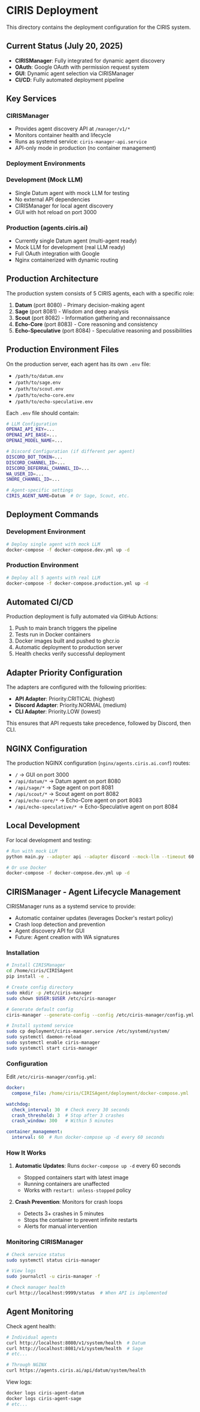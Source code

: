 # CIRIS Deployment

This directory contains the deployment configuration for the CIRIS system.

## Current Status (July 20, 2025)
- **CIRISManager**: Fully integrated for dynamic agent discovery
- **OAuth**: Google OAuth with permission request system
- **GUI**: Dynamic agent selection via CIRISManager
- **CI/CD**: Fully automated deployment pipeline

## Key Services

### CIRISManager
- Provides agent discovery API at `/manager/v1/*`
- Monitors container health and lifecycle
- Runs as systemd service: `ciris-manager-api.service`
- API-only mode in production (no container management)

### Deployment Environments

### Development (Mock LLM)
- Single Datum agent with mock LLM for testing
- No external API dependencies
- CIRISManager for local agent discovery
- GUI with hot reload on port 3000

### Production (agents.ciris.ai)
- Currently single Datum agent (multi-agent ready)
- Mock LLM for development (real LLM ready)
- Full OAuth integration with Google
- Nginx containerized with dynamic routing

## Production Architecture

The production system consists of 5 CIRIS agents, each with a specific role:

1. **Datum** (port 8080) - Primary decision-making agent
2. **Sage** (port 8081) - Wisdom and deep analysis
3. **Scout** (port 8082) - Information gathering and reconnaissance  
4. **Echo-Core** (port 8083) - Core reasoning and consistency
5. **Echo-Speculative** (port 8084) - Speculative reasoning and possibilities

## Production Environment Files

On the production server, each agent has its own `.env` file:
- `/path/to/datum.env`
- `/path/to/sage.env`
- `/path/to/scout.env`
- `/path/to/echo-core.env`
- `/path/to/echo-speculative.env`

Each `.env` file should contain:
```bash
# LLM Configuration
OPENAI_API_KEY=...
OPENAI_API_BASE=...
OPENAI_MODEL_NAME=...

# Discord Configuration (if different per agent)
DISCORD_BOT_TOKEN=...
DISCORD_CHANNEL_ID=...
DISCORD_DEFERRAL_CHANNEL_ID=...
WA_USER_ID=...
SNORE_CHANNEL_ID=...

# Agent-specific settings
CIRIS_AGENT_NAME=Datum  # Or Sage, Scout, etc.
```

## Deployment Commands

### Development Environment
```bash
# Deploy single agent with mock LLM
docker-compose -f docker-compose.dev.yml up -d
```

### Production Environment
```bash
# Deploy all 5 agents with real LLM
docker-compose -f docker-compose.production.yml up -d
```

## Automated CI/CD

Production deployment is fully automated via GitHub Actions:
1. Push to main branch triggers the pipeline
2. Tests run in Docker containers
3. Docker images built and pushed to ghcr.io
4. Automatic deployment to production server
5. Health checks verify successful deployment

## Adapter Priority Configuration

The adapters are configured with the following priorities:
- **API Adapter**: Priority.CRITICAL (highest)
- **Discord Adapter**: Priority.NORMAL (medium)
- **CLI Adapter**: Priority.LOW (lowest)

This ensures that API requests take precedence, followed by Discord, then CLI.

## NGINX Configuration

The production NGINX configuration (`nginx/agents.ciris.ai.conf`) routes:
- `/` → GUI on port 3000
- `/api/datum/*` → Datum agent on port 8080
- `/api/sage/*` → Sage agent on port 8081
- `/api/scout/*` → Scout agent on port 8082
- `/api/echo-core/*` → Echo-Core agent on port 8083
- `/api/echo-speculative/*` → Echo-Speculative agent on port 8084

## Local Development

For local development and testing:

```bash
# Run with mock LLM
python main.py --adapter api --adapter discord --mock-llm --timeout 60

# Or use Docker
docker-compose -f docker-compose.dev.yml up -d
```

## CIRISManager - Agent Lifecycle Management

CIRISManager runs as a systemd service to provide:
- Automatic container updates (leverages Docker's restart policy)
- Crash loop detection and prevention
- Agent discovery API for GUI
- Future: Agent creation with WA signatures

### Installation

```bash
# Install CIRISManager
cd /home/ciris/CIRISAgent
pip install -e .

# Create config directory
sudo mkdir -p /etc/ciris-manager
sudo chown $USER:$USER /etc/ciris-manager

# Generate default config
ciris-manager --generate-config --config /etc/ciris-manager/config.yml

# Install systemd service
sudo cp deployment/ciris-manager.service /etc/systemd/system/
sudo systemctl daemon-reload
sudo systemctl enable ciris-manager
sudo systemctl start ciris-manager
```

### Configuration

Edit `/etc/ciris-manager/config.yml`:
```yaml
docker:
  compose_file: /home/ciris/CIRISAgent/deployment/docker-compose.yml

watchdog:
  check_interval: 30  # Check every 30 seconds
  crash_threshold: 3  # Stop after 3 crashes
  crash_window: 300   # Within 5 minutes

container_management:
  interval: 60  # Run docker-compose up -d every 60 seconds
```

### How It Works

1. **Automatic Updates**: Runs `docker-compose up -d` every 60 seconds
   - Stopped containers start with latest image
   - Running containers are unaffected
   - Works with `restart: unless-stopped` policy

2. **Crash Prevention**: Monitors for crash loops
   - Detects 3+ crashes in 5 minutes
   - Stops the container to prevent infinite restarts
   - Alerts for manual intervention

### Monitoring CIRISManager

```bash
# Check service status
sudo systemctl status ciris-manager

# View logs
sudo journalctl -u ciris-manager -f

# Check manager health
curl http://localhost:9999/status  # When API is implemented
```

## Agent Monitoring

Check agent health:
```bash
# Individual agents
curl http://localhost:8080/v1/system/health  # Datum
curl http://localhost:8081/v1/system/health  # Sage
# etc...

# Through NGINX
curl https://agents.ciris.ai/api/datum/system/health
```

View logs:
```bash
docker logs ciris-agent-datum
docker logs ciris-agent-sage
# etc...
```